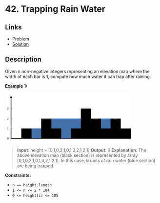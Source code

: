 # 42. Trapping Rain Water

## Links

- [Problem](https://leetcode.com/problems/trapping-rain-water/?envType=study-plan-v2&envId=top-interview-150)
- [Solution](./solution.py)

## Description

Given n non-negative integers representing an elevation map where the width of each bar is 1, compute how much water it can trap after raining.

**Example 1:**

![Example image](image.png)

> **Input**: height = [0,1,0,2,1,0,1,3,2,1,2,1]
> **Output**: 6
> **Explanation**: The above elevation map (black section) is represented by array [0,1,0,2,1,0,1,3,2,1,2,1]. In this case, 6 units of rain water (blue section) are being trapped.

**Constraints:**

- `n == height.length`
- `1 <= n <= 2 * 104`
- `0 <= height[i] <= 105`
